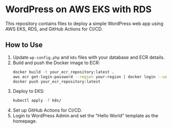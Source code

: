 # WordPress on AWS EKS with RDS
This repository contains files to deploy a simple WordPress web app using AWS EKS, RDS, and GitHub Actions for CI/CD.

## How to Use
1. Update `wp-config.php` and `k8s` files with your database and ECR details.
2. Build and push the Docker image to ECR:
   ```sh
   docker build -t your_ecr_repository:latest .
   aws ecr get-login-password --region your-region | docker login --username AWS --password-stdin your_ecr_repository
   docker push your_ecr_repository:latest
   ```
3. Deploy to EKS:
   ```sh
   kubectl apply -f k8s/
   ```
4. Set up GitHub Actions for CI/CD.
5. Login to WordPress Admin and set the "Hello World" template as the homepage.